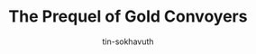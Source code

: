 ---
title: The Prequel of Gold Convoyers
categories: ['Chinese']
thumb: 'https://img.youtube.com/vi/izSVHy5WL38/maxresdefault.jpg'
pudate: 2024-06-05T21:54:01
videos: 2024-06-05-21-52-53
author: tin-sokhavuth
---